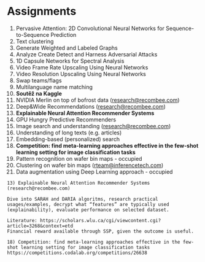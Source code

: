 # Assignments

1) Pervasive Attention: 2D Convolutional Neural Networks for Sequence-to-Sequence Prediction
2) Text clustering
3) Generate Weighted and Labeled Graphs
4) Analyze Create Detect and Harness Adversarial Attacks
5) 1D Capsule Networks for Spectral Analysis
6) Video Frame Rate Upscaling Using Neural Networks
7) Video Resolution Upscaling Using Neural Networks
8) Swap teams/flags
9) Multilanguage name matching
10) **Soutěž na Kaggle**
11) NVIDIA Merlin on top of bofrost data (research@recombee.com) 
12) Deep&Wide Recommendations (research@recombee.com) 
13) **Explainable Neural Attention Recommender Systems**
14) GPU Hungry Predictive Recommenders 
15) Image search and understanding (research@recombee.com) 
16) Understanding of long texts (e.g. articles)
17) Embedding-based (personalized) search
18) **Competition: find meta-learning approaches effective in the few-shot learning setting for image classification tasks**
19) Pattern recognition on wafer bin maps - occupied
20) Clustering on wafer bin maps (rteam@inferencetech.com)
21) Data augmentation using Deep Learning approach - occupied

```
13) Explainable Neural Attention Recommender Systems 
(research@recombee.com) 

Dive into SARAH and DARIA algoritms, research practical usages/examples, decrypt what “features” are typically used (explainability), evaluate performance on selected dataset.

Literature: https://scholars.wlu.ca/cgi/viewcontent.cgi?article=3268&context=etd
Financial reward available through SSP, given the outcome is useful. 
```

```
18) Competition: find meta-learning approaches effective in the few-shot learning setting for image classification tasks
https://competitions.codalab.org/competitions/26638
```

